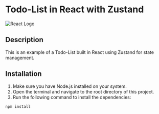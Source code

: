 # Todo-List in React with Zustand

![React Logo](https://cdn.iconscout.com/icon...)

## Description

This is an example of a Todo-List built in React using Zustand for state management.

## Installation

1. Make sure you have Node.js installed on your system.
2. Open the terminal and navigate to the root directory of this project.
3. Run the following command to install the dependencies:

```bash
npm install
